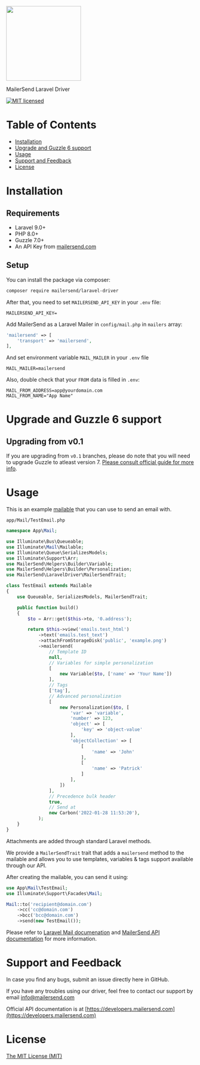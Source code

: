 <a href="https://www.mailersend.com"><img src="https://www.mailersend.com/images/logo.svg" width="200px"/></a>

MailerSend Laravel Driver

[![MIT licensed](https://img.shields.io/badge/license-MIT-blue.svg)](./LICENSE.md)

# Table of Contents

* [Installation](#installation)
* [Upgrade and Guzzle 6 support](#upgrade)
* [Usage](#usage)
* [Support and Feedback](#support-and-feedback)
* [License](#license)

<a name="installation"></a>
# Installation

## Requirements

- Laravel 9.0+
- PHP 8.0+
- Guzzle 7.0+
- An API Key from [mailersend.com](https://www.mailersend.com)

## Setup

You can install the package via composer:

```bash
composer require mailersend/laravel-driver
```

After that, you need to set `MAILERSEND_API_KEY` in your `.env` file:

```dotenv
MAILERSEND_API_KEY=
```

Add MailerSend as a Laravel Mailer in `config/mail.php` in `mailers` array:

```php
'mailersend' => [
    'transport' => 'mailersend',
],
```

And set environment variable `MAIL_MAILER` in your `.env` file

```dotenv
MAIL_MAILER=mailersend
```

Also, double check that your `FROM` data is filled in `.env`:

```dotenv
MAIL_FROM_ADDRESS=app@yourdomain.com
MAIL_FROM_NAME="App Name"
```

<a name="upgrade"></a>
# Upgrade and Guzzle 6 support

## Upgrading from v0.1

If you are upgrading from `v0.1` branches, please do note that you will need to upgrade Guzzle to atleast version 7. [Please consult official guide for more info](https://github.com/guzzle/guzzle/blob/master/UPGRADING.md).

<a name="usage"></a>
# Usage

This is an example [mailable](https://laravel.com/docs/7.x/mail#writing-mailables) that you can use to send an email with.

`app/Mail/TestEmail.php`

```php
namespace App\Mail;

use Illuminate\Bus\Queueable;
use Illuminate\Mail\Mailable;
use Illuminate\Queue\SerializesModels;
use Illuminate\Support\Arr;
use MailerSend\Helpers\Builder\Variable;
use MailerSend\Helpers\Builder\Personalization;
use MailerSend\LaravelDriver\MailerSendTrait;

class TestEmail extends Mailable
{
    use Queueable, SerializesModels, MailerSendTrait;

    public function build()
    {
        $to = Arr::get($this->to, '0.address');

        return $this->view('emails.test_html')
            ->text('emails.test_text')
            ->attachFromStorageDisk('public', 'example.png')
            ->mailersend(
                // Template ID
                null,
                // Variables for simple personalization
                [
                    new Variable($to, ['name' => 'Your Name'])
                ],
                // Tags
                ['tag'],
                // Advanced personalization
                [
                    new Personalization($to, [
                        'var' => 'variable',
                        'number' => 123,
                        'object' => [
                            'key' => 'object-value'
                        ],
                        'objectCollection' => [
                            [
                                'name' => 'John'
                            ],
                            [
                                'name' => 'Patrick'
                            ]
                        ],
                    ])
                ],
                // Precedence bulk header
                true,
                // Send at
                new Carbon('2022-01-28 11:53:20'),
            );
    }
}
```

Attachments are added through standard Laravel methods.

We provide a `MailerSendTrait` trait that adds a `mailersend` method to the mailable and allows you to use templates, variables & tags support available through our API.

After creating the mailable, you can send it using:

```php
use App\Mail\TestEmail;
use Illuminate\Support\Facades\Mail;

Mail::to('recipient@domain.com')
    ->cc('cc@domain.com')
    ->bcc('bcc@domain.com')
    ->send(new TestEmail());
```

Please refer to [Laravel Mail documenation](https://laravel.com/docs/7.x/mail) and [MailerSend API documentation](https://developers.mailersend.com) for more information.

<a name="support-and-feedback"></a>
# Support and Feedback

In case you find any bugs, submit an issue directly here in GitHub.

If you have any troubles using our driver, feel free to contact our support by email [info@mailersend.com](mailto:info@mailersend.com)

Official API documentation is at [https://developers.mailersend.com](https://developers.mailersend.com)

<a name="license"></a>
# License

[The MIT License (MIT)](LICENSE.md)
